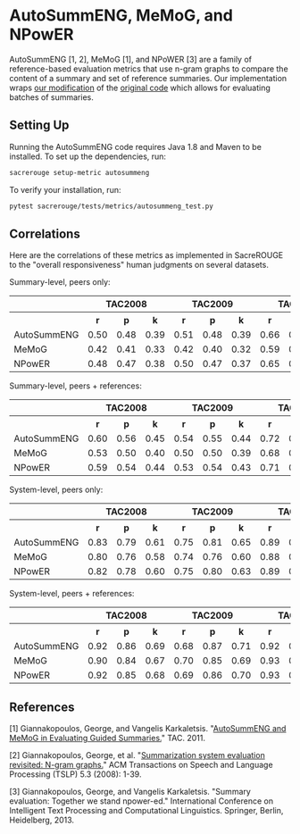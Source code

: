 # AutoSummENG, MeMoG, and NPowER
AutoSummENG [1, 2], MeMoG [1], and NPoWER [3] are a family of reference-based evaluation metrics that use n-gram graphs to compare the content of a summary and set of reference summaries.
Our implementation wraps [our modification](https://github.com/danieldeutsch/AutoSummENG) of the [original code](https://github.com/ggianna/SummaryEvaluation) which allows for evaluating batches of summaries. 

## Setting Up
Running the AutoSummENG code requires Java 1.8 and Maven to be installed.
To set up the dependencies, run:
```bash
sacrerouge setup-metric autosummeng
```

To verify your installation, run:
```bash
pytest sacrerouge/tests/metrics/autosummeng_test.py
```

## Correlations
Here are the correlations of these metrics as implemented in SacreROUGE to the "overall responsiveness" human judgments on several datasets.

Summary-level, peers only:
<table>
<tr>
<th></th>
<th colspan="3">TAC2008</th>
<th colspan="3">TAC2009</th>
<th colspan="3">TAC2010</th>
<th colspan="3">TAC2011</th>
</tr>
<tr>
<th></th>
<th>r</th>
<th>p</th>
<th>k</th>
<th>r</th>
<th>p</th>
<th>k</th>
<th>r</th>
<th>p</th>
<th>k</th>
<th>r</th>
<th>p</th>
<th>k</th>
</tr>
<tr>
<td>AutoSummENG</td>
<td>0.50</td>
<td>0.48</td>
<td>0.39</td>
<td>0.51</td>
<td>0.48</td>
<td>0.39</td>
<td>0.66</td>
<td>0.63</td>
<td>0.52</td>
<td>0.60</td>
<td>0.52</td>
<td>0.42</td>
</tr>
<tr>
<td>MeMoG</td>
<td>0.42</td>
<td>0.41</td>
<td>0.33</td>
<td>0.42</td>
<td>0.40</td>
<td>0.32</td>
<td>0.59</td>
<td>0.56</td>
<td>0.45</td>
<td>0.54</td>
<td>0.47</td>
<td>0.38</td>
</tr>
<tr>
<td>NPowER</td>
<td>0.48</td>
<td>0.47</td>
<td>0.38</td>
<td>0.50</td>
<td>0.47</td>
<td>0.37</td>
<td>0.65</td>
<td>0.62</td>
<td>0.50</td>
<td>0.59</td>
<td>0.51</td>
<td>0.42</td>
</tr>
</table>

Summary-level, peers + references:
<table>
<tr>
<th></th>
<th colspan="3">TAC2008</th>
<th colspan="3">TAC2009</th>
<th colspan="3">TAC2010</th>
<th colspan="3">TAC2011</th>
</tr>
<tr>
<th></th>
<th>r</th>
<th>p</th>
<th>k</th>
<th>r</th>
<th>p</th>
<th>k</th>
<th>r</th>
<th>p</th>
<th>k</th>
<th>r</th>
<th>p</th>
<th>k</th>
</tr>
<tr>
<td>AutoSummENG</td>
<td>0.60</td>
<td>0.56</td>
<td>0.45</td>
<td>0.54</td>
<td>0.55</td>
<td>0.44</td>
<td>0.72</td>
<td>0.69</td>
<td>0.57</td>
<td>0.60</td>
<td>0.56</td>
<td>0.45</td>
</tr>
<tr>
<td>MeMoG</td>
<td>0.53</td>
<td>0.50</td>
<td>0.40</td>
<td>0.50</td>
<td>0.50</td>
<td>0.39</td>
<td>0.68</td>
<td>0.65</td>
<td>0.53</td>
<td>0.57</td>
<td>0.52</td>
<td>0.42</td>
</tr>
<tr>
<td>NPowER</td>
<td>0.59</td>
<td>0.54</td>
<td>0.44</td>
<td>0.53</td>
<td>0.54</td>
<td>0.43</td>
<td>0.71</td>
<td>0.68</td>
<td>0.56</td>
<td>0.60</td>
<td>0.55</td>
<td>0.45</td>
</tr>
</table>

System-level, peers only:
<table>
<tr>
<th></th>
<th colspan="3">TAC2008</th>
<th colspan="3">TAC2009</th>
<th colspan="3">TAC2010</th>
<th colspan="3">TAC2011</th>
</tr>
<tr>
<th></th>
<th>r</th>
<th>p</th>
<th>k</th>
<th>r</th>
<th>p</th>
<th>k</th>
<th>r</th>
<th>p</th>
<th>k</th>
<th>r</th>
<th>p</th>
<th>k</th>
</tr>
<tr>
<td>AutoSummENG</td>
<td>0.83</td>
<td>0.79</td>
<td>0.61</td>
<td>0.75</td>
<td>0.81</td>
<td>0.65</td>
<td>0.89</td>
<td>0.85</td>
<td>0.70</td>
<td>0.93</td>
<td>0.84</td>
<td>0.67</td>
</tr>
<tr>
<td>MeMoG</td>
<td>0.80</td>
<td>0.76</td>
<td>0.58</td>
<td>0.74</td>
<td>0.76</td>
<td>0.60</td>
<td>0.88</td>
<td>0.86</td>
<td>0.72</td>
<td>0.93</td>
<td>0.81</td>
<td>0.64</td>
</tr>
<tr>
<td>NPowER</td>
<td>0.82</td>
<td>0.78</td>
<td>0.60</td>
<td>0.75</td>
<td>0.80</td>
<td>0.63</td>
<td>0.89</td>
<td>0.85</td>
<td>0.71</td>
<td>0.93</td>
<td>0.83</td>
<td>0.66</td>
</tr>
</table>

System-level, peers + references:
<table>
<tr>
<th></th>
<th colspan="3">TAC2008</th>
<th colspan="3">TAC2009</th>
<th colspan="3">TAC2010</th>
<th colspan="3">TAC2011</th>
</tr>
<tr>
<th></th>
<th>r</th>
<th>p</th>
<th>k</th>
<th>r</th>
<th>p</th>
<th>k</th>
<th>r</th>
<th>p</th>
<th>k</th>
<th>r</th>
<th>p</th>
<th>k</th>
</tr>
<tr>
<td>AutoSummENG</td>
<td>0.92</td>
<td>0.86</td>
<td>0.69</td>
<td>0.68</td>
<td>0.87</td>
<td>0.71</td>
<td>0.92</td>
<td>0.91</td>
<td>0.77</td>
<td>0.81</td>
<td>0.90</td>
<td>0.75</td>
</tr>
<tr>
<td>MeMoG</td>
<td>0.90</td>
<td>0.84</td>
<td>0.67</td>
<td>0.70</td>
<td>0.85</td>
<td>0.69</td>
<td>0.93</td>
<td>0.91</td>
<td>0.78</td>
<td>0.80</td>
<td>0.88</td>
<td>0.73</td>
</tr>
<tr>
<td>NPowER</td>
<td>0.92</td>
<td>0.85</td>
<td>0.68</td>
<td>0.69</td>
<td>0.86</td>
<td>0.70</td>
<td>0.93</td>
<td>0.91</td>
<td>0.77</td>
<td>0.81</td>
<td>0.90</td>
<td>0.75</td>
</tr>
</table>

## References
[1] Giannakopoulos, George, and Vangelis Karkaletsis. "[AutoSummENG and MeMoG in Evaluating Guided Summaries.](https://tac.nist.gov/publications/2011/participant.papers/DemokritosGR.proceedings.pdf)" TAC. 2011.

[2] Giannakopoulos, George, et al. "[Summarization system evaluation revisited: N-gram graphs.](https://dl.acm.org/doi/pdf/10.1145/1410358.1410359)" ACM Transactions on Speech and Language Processing (TSLP) 5.3 (2008): 1-39.

[3] Giannakopoulos, George, and Vangelis Karkaletsis. "Summary evaluation: Together we stand npower-ed." International Conference on Intelligent Text Processing and Computational Linguistics. Springer, Berlin, Heidelberg, 2013.
